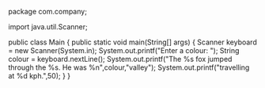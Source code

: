 package com.company;

import java.util.Scanner;

public class Main {
    public static void main(String[] args) {
        Scanner keyboard = new Scanner(System.in);
        System.out.printf("Enter a colour: ");
        String colour = keyboard.nextLine();
        System.out.printf("The %s fox jumped through the %s. He was %n",colour,"valley");
        System.out.printf("travelling at %d kph.",50);
    }
}
